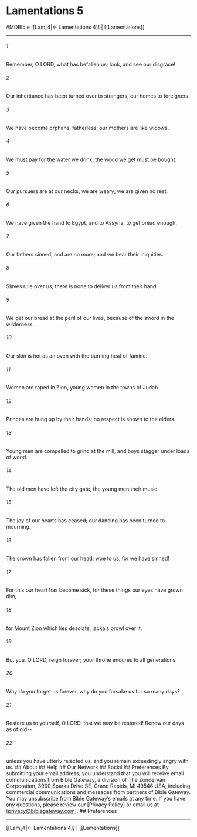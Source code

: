 # Lamentations 5
#MDBible
[[Lam_4|← Lamentations 4]] | [[Lamentations]]

***


###### 1 
Remember, O LORD, what has befallen us; look, and see our disgrace! 

###### 2 
Our inheritance has been turned over to strangers, our homes to foreigners. 

###### 3 
We have become orphans, fatherless; our mothers are like widows. 

###### 4 
We must pay for the water we drink; the wood we get must be bought. 

###### 5 
Our pursuers are at our necks; we are weary; we are given no rest. 

###### 6 
We have given the hand to Egypt, and to Assyria, to get bread enough. 

###### 7 
Our fathers sinned, and are no more; and we bear their iniquities. 

###### 8 
Slaves rule over us; there is none to deliver us from their hand. 

###### 9 
We get our bread at the peril of our lives, because of the sword in the wilderness. 

###### 10 
Our skin is hot as an oven with the burning heat of famine. 

###### 11 
Women are raped in Zion, young women in the towns of Judah. 

###### 12 
Princes are hung up by their hands; no respect is shown to the elders. 

###### 13 
Young men are compelled to grind at the mill, and boys stagger under loads of wood. 

###### 14 
The old men have left the city gate, the young men their music. 

###### 15 
The joy of our hearts has ceased; our dancing has been turned to mourning. 

###### 16 
The crown has fallen from our head; woe to us, for we have sinned! 

###### 17 
For this our heart has become sick, for these things our eyes have grown dim, 

###### 18 
for Mount Zion which lies desolate; jackals prowl over it. 

###### 19 
But you, O LORD, reign forever; your throne endures to all generations. 

###### 20 
Why do you forget us forever, why do you forsake us for so many days? 

###### 21 
Restore us to yourself, O LORD, that we may be restored! Renew our days as of old-- 

###### 22 
unless you have utterly rejected us, and you remain exceedingly angry with us. ## About ## Help ## Our Network ## Social ## Preferences By submitting your email address, you understand that you will receive email communications from Bible Gateway, a division of The Zondervan Corporation, 3900 Sparks Drive SE, Grand Rapids, MI 49546 USA, including commercial communications and messages from partners of Bible Gateway. You may unsubscribe from Bible Gateway&rsquo;s emails at any time. If you have any questions, please review our [Privacy Policy] or email us at [privacy@biblegateway.com]. ## Preferences

***

[[Lam_4|← Lamentations 4]] | [[Lamentations]]
